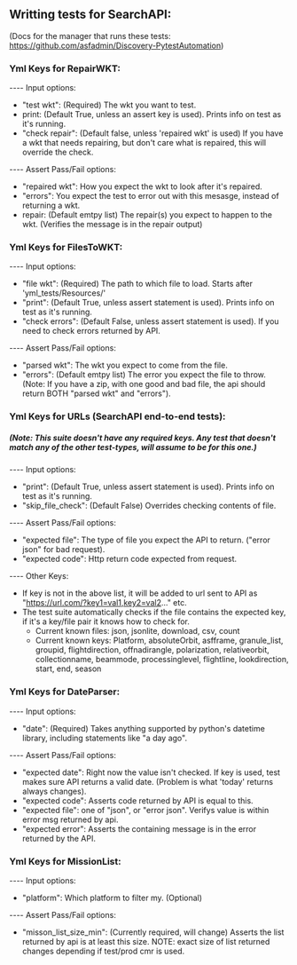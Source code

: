 ## Writting tests for SearchAPI:
(Docs for the manager that runs these tests: https://github.com/asfadmin/Discovery-PytestAutomation)

### Yml Keys for RepairWKT:

  ---- Input options:

   * "test wkt": (Required) The wkt you want to test.
   * print: (Default True, unless an assert key is used). Prints info on test as it's running.
   * "check repair": (Default false, unless 'repaired wkt' is used) If you have a wkt that needs repairing, but don't care what is repaired, this will override the check.

  ---- Assert Pass/Fail options:

   * "repaired wkt": How you expect the wkt to look after  it's repaired.
   * "errors": You expect the test to error out with this mesasge, instead of returning a wkt.
   * repair: (Default emtpy list) The repair(s) you expect to happen to the wkt. (Verifies the message is in the repair output)

### Yml Keys for FilesToWKT:

  ---- Input options:

   * "file wkt": (Required) The path to which file to load. Starts after 'yml_tests/Resources/'
   * "print": (Default True, unless assert statement is used). Prints info on test as it's running.
   * "check errors": (Default False, unless assert statement is used). If you need to check errors returned by API.

  ---- Assert Pass/Fail options:

   * "parsed wkt": The wkt you expect to come from the file.
   * "errors": (Default emtpy list) The error you expect the file to throw.
        (Note: If you have a zip, with one good and bad file, the api should return BOTH "parsed wkt" and "errors").

### Yml Keys for URLs (SearchAPI end-to-end tests):
##### (Note: This suite doesn't have any required keys. Any test that doesn't match any of the other test-types, will assume to be for this one.)

  ---- Input options:

   * "print": (Default True, unless assert statement is used). Prints info on test as it's running.
   * "skip_file_check": (Default False) Overrides checking contents of file.

  ---- Assert Pass/Fail options:

   * "expected file": The type of file you expect the API to return. ("error json" for bad request).
   * "expected code": Http return code expected from request.

  ---- Other Keys:

   * If key is not in the above list, it will be added to url sent to API as "https://url.com/?key1=val1,key2=val2..." etc.
   * The test suite automatically checks if the file contains the expected key, if it's a key/file pair it knows how to check for.
      * Current known files: json, jsonlite, download, csv, count
      * Current known keys: Platform, absoluteOrbit, asfframe, granule_list, groupid, flightdirection, offnadirangle, polarization, relativeorbit, collectionname, beammode, processinglevel, flightline, lookdirection, start, end, season

### Yml Keys for DateParser:

  ---- Input options:

   * "date": (Required) Takes anything supported by python's datetime library, including statements like "a day ago".

  ---- Assert Pass/Fail options:

   * "expected date": Right now the value isn't checked. If key is used, test makes sure API returns a valid date. (Problem is what 'today' returns always changes).
   * "expected code": Asserts code returned by API is equal to this.
   * "expected file": one of "json", or "error json". Verifys value is within error msg returned by api.
   * "expected error": Asserts the containing message is in the error returned by the API.

### Yml Keys for MissionList:
  ---- Input options:

   * "platform": Which platform to filter my. (Optional)

  ---- Assert Pass/Fail options:

   * "misson_list_size_min": (Currently required, will change) Asserts the list returned by api is at least this size. 
    NOTE: exact size of list returned changes depending if test/prod cmr is used.

